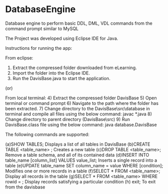 # DatabaseEngine
Database engine to perform basic DDL, DML, VDL commands from the command prompt similar to MySQL

The Project was developed using Eclipse IDE for Java.

Instructions for running the app:

From eclipse:

1) Extract the compressed folder downloaded from eLearning. 
2) Import the folder into the Eclipse IDE.
3) Run the DavisBase.java to start the application.

 (or)

From local terminal:
4) Extract the compressed folder DavisBase
5) Open terminal or command prompt
6) Navigate to the path where the folder has been extracted.
7) Change directory to the DavisBase\src\database in terminal and compile all files using the below command:
      javac *.java
8) Change directory to parent directory (DavisBase\src)
9) Run DavisBase.class file using the below command:
     java database.DavisBase


The following commands are supported:

(a)SHOW TABLES;                             		           		   			 Displays a list of all tables in DavisBase
(b)CREATE TABLE <table_name> <column list>;                        		       	 Creates a new table 
(c)DROP TABLE <table_name>;                                     		  			 Remove a table schema, and all of its contained data
(d)INSERT INTO table_name [column_list] VALUES value_list;        			 Inserts a single record into a table
(e)UPDATE table_name SET column_name = value WHERE [condition];  		 Modifies one or more records in a table
(f)SELECT * FROM <table_name>; 						    		 Display all records in the table
(g)SELECT * FROM <table_name> WHERE rowid = <value>;				 Display records satisfying a particular condition
(h) exit;												 To exit from the davisbase
